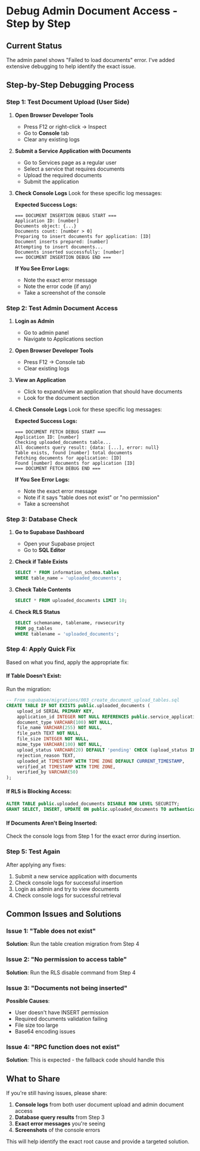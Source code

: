 # Debug Admin Document Access - Step by Step

## Current Status
The admin panel shows "Failed to load documents" error. I've added extensive debugging to help identify the exact issue.

## Step-by-Step Debugging Process

### Step 1: Test Document Upload (User Side)

1. **Open Browser Developer Tools**
   - Press F12 or right-click → Inspect
   - Go to **Console** tab
   - Clear any existing logs

2. **Submit a Service Application with Documents**
   - Go to Services page as a regular user
   - Select a service that requires documents
   - Upload the required documents
   - Submit the application

3. **Check Console Logs**
   Look for these specific log messages:

   **Expected Success Logs:**
   ```
   === DOCUMENT INSERTION DEBUG START ===
   Application ID: [number]
   Documents object: {...}
   Documents count: [number > 0]
   Preparing to insert documents for application: [ID]
   Document inserts prepared: [number]
   Attempting to insert documents...
   Documents inserted successfully: [number]
   === DOCUMENT INSERTION DEBUG END ===
   ```

   **If You See Error Logs:**
   - Note the exact error message
   - Note the error code (if any)
   - Take a screenshot of the console

### Step 2: Test Admin Document Access

1. **Login as Admin**
   - Go to admin panel
   - Navigate to Applications section

2. **Open Browser Developer Tools**
   - Press F12 → Console tab
   - Clear existing logs

3. **View an Application**
   - Click to expand/view an application that should have documents
   - Look for the document section

4. **Check Console Logs**
   Look for these specific log messages:

   **Expected Success Logs:**
   ```
   === DOCUMENT FETCH DEBUG START ===
   Application ID: [number]
   Checking uploaded_documents table...
   All documents query result: {data: [...], error: null}
   Table exists, found [number] total documents
   Fetching documents for application: [ID]
   Found [number] documents for application [ID]
   === DOCUMENT FETCH DEBUG END ===
   ```

   **If You See Error Logs:**
   - Note the exact error message
   - Note if it says "table does not exist" or "no permission"
   - Take a screenshot

### Step 3: Database Check

1. **Go to Supabase Dashboard**
   - Open your Supabase project
   - Go to **SQL Editor**

2. **Check if Table Exists**
   ```sql
   SELECT * FROM information_schema.tables 
   WHERE table_name = 'uploaded_documents';
   ```

3. **Check Table Contents**
   ```sql
   SELECT * FROM uploaded_documents LIMIT 10;
   ```

4. **Check RLS Status**
   ```sql
   SELECT schemaname, tablename, rowsecurity 
   FROM pg_tables 
   WHERE tablename = 'uploaded_documents';
   ```

### Step 4: Apply Quick Fix

Based on what you find, apply the appropriate fix:

#### If Table Doesn't Exist:
Run the migration:
```sql
-- From supabase/migrations/003_create_document_upload_tables.sql
CREATE TABLE IF NOT EXISTS public.uploaded_documents (
    upload_id SERIAL PRIMARY KEY,
    application_id INTEGER NOT NULL REFERENCES public.service_applications(application_id) ON DELETE CASCADE,
    document_type VARCHAR(100) NOT NULL,
    file_name VARCHAR(255) NOT NULL,
    file_path TEXT NOT NULL,
    file_size INTEGER NOT NULL,
    mime_type VARCHAR(100) NOT NULL,
    upload_status VARCHAR(20) DEFAULT 'pending' CHECK (upload_status IN ('pending', 'verified', 'rejected')),
    rejection_reason TEXT,
    uploaded_at TIMESTAMP WITH TIME ZONE DEFAULT CURRENT_TIMESTAMP,
    verified_at TIMESTAMP WITH TIME ZONE,
    verified_by VARCHAR(50)
);
```

#### If RLS is Blocking Access:
```sql
ALTER TABLE public.uploaded_documents DISABLE ROW LEVEL SECURITY;
GRANT SELECT, INSERT, UPDATE ON public.uploaded_documents TO authenticated;
```

#### If Documents Aren't Being Inserted:
Check the console logs from Step 1 for the exact error during insertion.

### Step 5: Test Again

After applying any fixes:
1. Submit a new service application with documents
2. Check console logs for successful insertion
3. Login as admin and try to view documents
4. Check console logs for successful retrieval

## Common Issues and Solutions

### Issue 1: "Table does not exist"
**Solution**: Run the table creation migration from Step 4

### Issue 2: "No permission to access table"
**Solution**: Run the RLS disable command from Step 4

### Issue 3: "Documents not being inserted"
**Possible Causes**:
- User doesn't have INSERT permission
- Required documents validation failing
- File size too large
- Base64 encoding issues

### Issue 4: "RPC function does not exist"
**Solution**: This is expected - the fallback code should handle this

## What to Share

If you're still having issues, please share:

1. **Console logs** from both user document upload and admin document access
2. **Database query results** from Step 3
3. **Exact error messages** you're seeing
4. **Screenshots** of the console errors

This will help identify the exact root cause and provide a targeted solution.